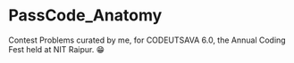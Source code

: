 # PassCode_Anatomy
Contest Problems curated by me, for CODEUTSAVA 6.0, the Annual Coding Fest held at NIT Raipur. 😁
